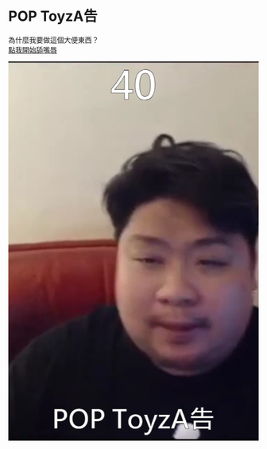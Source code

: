 # POP ToyzA告
為什麼我要做這個大便東西？  
[點我開始舔嘴唇](https://rogeraabbccdd.github.io/PopToyzAGao/)

![screenshot](./screenshot.png)
